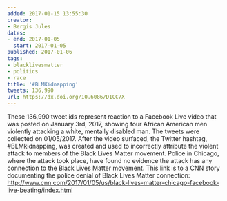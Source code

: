 ```yaml
---
added: 2017-01-15 13:55:30
creator:
- Bergis Jules
dates:
- end: 2017-01-05
  start: 2017-01-05
published: 2017-01-06
tags:
- blacklivesmatter
- politics
- race
title: '#BLMKidnapping'
tweets: 136,990
url: https://dx.doi.org/10.6086/D1CC7X
---
```


These 136,990 tweet ids represent reaction to a Facebook Live video that was posted on January 3rd, 2017, showing four African American men violently attacking a white, mentally disabled man. The tweets were collected on 01/05/2017. After the video surfaced, the Twitter hashtag, #BLMkidnapping, was created and used to incorrectly attribute the violent attack to members of the Black Lives Matter movement. Police in Chicago, where the attack took place, have found no evidence the attack has any connection to the Black Lives Matter movement. This link is to a CNN story documenting the police denial of Black Lives Matter connection: http://www.cnn.com/2017/01/05/us/black-lives-matter-chicago-facebook-live-beating/index.html

